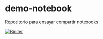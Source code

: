 # demo-notebook
 Repositorio para ensayar compartir notebooks

[![Binder](https://mybinder.org/badge_logo.svg)](https://mybinder.org/v2/gh/rdurango92/demo-notebook/main?labpath=literature_review.ipynb)
